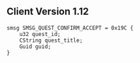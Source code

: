 ## Client Version 1.12

```rust,ignore
smsg SMSG_QUEST_CONFIRM_ACCEPT = 0x19C {
    u32 quest_id;    
    CString quest_title;    
    Guid guid;    
}

```
